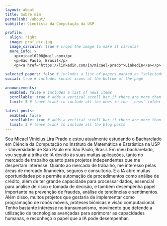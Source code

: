 ```yaml
---
layout: about
title: Sobre mim
permalink: /about/
subtitle: Cientista da Computação da USP

profile:
  align: right
  image: prof_pic.jpg
  image_circular: true # crops the image to make it circular
  more_info: >
    <p>micael0208@mail.com</p>
    <p>São Paulo, Brasil</p>
    <p><a href="https://linkedin.com/in/micael-prado">LinkedIn</a></p>

selected_papers: false # includes a list of papers marked as "selected={true}"
social: true # includes social icons at the bottom of the page

announcements:
  enabled: false # includes a list of news items
  scrollable: true # adds a vertical scroll bar if there are more than 3 news items
  limit: 5 # leave blank to include all the news in the `_news` folder

latest_posts:
  enabled: false
  scrollable: true # adds a vertical scroll bar if there are more than 3 new posts items
  limit: 3 # leave blank to include all the blog posts
---
```


Sou Micael Vinicius Lira Prado e estou atualmente estudando o Bacharelado em Ciência da Computação no Instituto de Matemática e Estatística na USP - Universidade de São Paulo em São Paulo, Brasil. Em meu bacharelado, vou seguir a trilha de IA devido às suas muitas aplicações, tanto no mercado de trabalho quanto para projetos independentes que me despertam interesse.
Quanto ao mercado de trabalho, me interesso pelas áreas de mercado financeiro, seguros e consultoria. E a IA abre muitas oportunidades pois permite automação de procedimentos como análise de crédito, além de ter grande capacidade para processar dados, essencial para análise de risco e tomada de decisão, e também desempenha papel importante na prevenção de fraudes, análise de tendências e sentimentos.
Além disso, muitos projetos que gostaria de implementar como programação de robôs móveis, próteses biônicas e visão computacional. Tenho bastante interesse no transumanismo, movimento que defende a utilização de tecnologias avançadas para aprimorar as capacidades humanas, e reconheço o papel que a IA pode desempenhar.